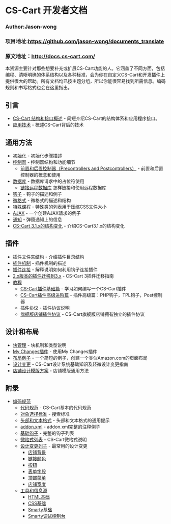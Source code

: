 CS-Cart 开发者文档
===================================
### Author:Jason-wong
### 项目地址:https://github.com/jason-wong/documents_translate
### 原文地址：http://docs.cs-cart.com/



本资源主要针对那些想要补充或扩展CS-Cart功能的人。它涵盖了不同方面，包括编程、清晰明确的体系结构以及各种标准，会为你在自定义CS-Cart和开发插件上提供很大的帮助。所有文档均已按主题分组，所以你能很容易找到所需信息。编码规则和书写格式也会在这里指出。


## 引言
* [CS-Cart 结构和接口概述](https://github.com/jason-wong/documents_translate/blob/master/CMS/CS-Cart-Developer-Documentation/cs-cart-architecture-api-overview.md) - 简短介绍CS-Cart的结构体系和应用程序接口。
* [应用技术](https://github.com/jason-wong/documents_translate/blob/master/CMS/CS-Cart-Developer-Documentation/techologies-used.md) - 概述CS-Cart背后的技术


## 通用方法
* [初始化](https://github.com/jason-wong/documents_translate/blob/master/CMS/CS-Cart-Developer-Documentation/initialization.md) - 初始化步骤描述
* [控制器](https://github.com/jason-wong/documents_translate/blob/master/CMS/CS-Cart-Developer-Documentation/controllers.md) - 控制器结构和功能细节
	* [前置和后置控制器（Precontrollers and Postcontrollers）](https://github.com/jason-wong/documents_translate/blob/master/CMS/CS-Cart-Developer-Documentation/precontrollers-and-postcontrollers.md) - 前置和后置控制器的概念和使用
* [数据库](https://github.com/jason-wong/documents_translate/blob/master/CMS/CS-Cart-Developer-Documentation/database.md) - 数据库请求中的占位符使用
	* [链接远程数据库](https://github.com/jason-wong/documents_translate/blob/master/CMS/CS-Cart-Developer-Documentation/connect-additional-databases.md) 怎样链接和使用远程数据库
* [钩子](https://github.com/jason-wong/documents_translate/blob/master/CMS/CS-Cart-Developer-Documentation/hooks.md) - 钩子的描述和例子
* [微格式](https://github.com/jason-wong/documents_translate/blob/master/CMS/CS-Cart-Developer-Documentation/microformats.md) - 微格式的描述和结构
* [特殊课程](https://github.com/jason-wong/documents_translate/blob/master/CMS/CS-Cart-Developer-Documentation/special-classes.md) - 特殊类的列表用于压缩CSS文件大小
* [AJAX](https://github.com/jason-wong/documents_translate/blob/master/CMS/CS-Cart-Developer-Documentation/ajax.md) - 一个创建AJAX请求的例子
* [通知](https://github.com/jason-wong/documents_translate/blob/master/CMS/CS-Cart-Developer-Documentation/notifications.md) - 弹窗通知上的信息
* [CS-Cart 3.1.x的结构变化](https://github.com/jason-wong/documents_translate/blob/master/CMS/CS-Cart-Developer-Documentation/architecture-changes-in-cs-cart-3.1.x.md) - 介绍CS-Cart3.1.x的结构变化

## 插件
* [插件文件夹结构](https://github.com/jason-wong/documents_translate/blob/master/CMS/CS-Cart-Developer-Documentation/add-on-folder-structure.md) - 介绍插件目录结构
* [插件机制](https://github.com/jason-wong/documents_translate/blob/master/CMS/CS-Cart-Developer-Documentation/add-on-scheme.md) - 插件机制的描述
* [插件连接](https://github.com/jason-wong/documents_translate/blob/master/CMS/CS-Cart-Developer-Documentation/add-on-connection.md) - 解释说明如何利用钩子连接插件
* [2.x版本的插件迁移到3.x](https://github.com/jason-wong/documents_translate/blob/master/CMS/CS-Cart-Developer-Documentation/adapting-add-on-from-2.x-to-3.md) - CS-Cart 3插件迁移指南
* [教程](https://github.com/jason-wong/documents_translate/blob/master/CMS/CS-Cart-Developer-Documentation/tutorials.md)
	* [CS-Cart插件基础篇](https://github.com/jason-wong/documents_translate/blob/master/CMS/CS-Cart-Developer-Documentation/basic-cs-cart-add-on.md) - 学习如何编写一个CS-Cart插件
	* [CS-Cart插件高级进阶篇](https://github.com/jason-wong/documents_translate/blob/master/CMS/CS-Cart-Developer-Documentation/advanced-cs-cart-add-on.md) - 插件高级篇：PHP钩子，TPL钩子，Post控制器
	* [插件协议](https://github.com/jason-wong/documents_translate/blob/master/CMS/CS-Cart-Developer-Documentation/add-on-licensing.md) - 插件协议说明
	* [旗舰版店铺插件协议](https://github.com/jason-wong/documents_translate/blob/master/CMS/CS-Cart-Developer-Documentation/storefront-based-add-on-licensing-in-ultimate-edition.md) - CS-Cart旗舰版店铺拥有独立的插件协议

## 设计和布局
* [块管理](https://github.com/jason-wong/documents_translate/blob/master/CMS/CS-Cart-Developer-Documentation/block-manager.md) - 块机制和类型说明
* [My Changes插件](https://github.com/jason-wong/documents_translate/blob/master/CMS/CS-Cart-Developer-Documentation/my-changes-add-on.md) - 使用My Changes插件
* [布局例子](https://github.com/jason-wong/documents_translate/blob/master/CMS/CS-Cart-Developer-Documentation/layouting-example.md) - 一个简短的例子，创建一个类似Amazon.com的页面布局
* [设计变更](https://github.com/jason-wong/documents_translate/blob/master/CMS/CS-Cart-Developer-Documentation/design-changes.md) - CS-Cart设计系统基础知识及轻微设计变更指南
* [店铺设计模版方案](https://github.com/jason-wong/documents_translate/blob/master/CMS/CS-Cart-Developer-Documentation/storefront-design-template-scheme.md) - 店铺模版通用方法

## 附录
* [编码规范](https://github.com/jason-wong/documents_translate/blob/master/CMS/CS-Cart-Developer-Documentation/coding-standards.md)
	* [代码规范](https://github.com/jason-wong/documents_translate/blob/master/CMS/CS-Cart-Developer-Documentation/programming-standards.md) - CS-Cart基本的代码规范
	* [对象选择标准](https://github.com/jason-wong/documents_translate/blob/master/CMS/CS-Cart-Developer-Documentation/object-selection-standards.md) - 搜索标准
	* [头部和文本格式](https://github.com/jason-wong/documents_translate/blob/master/CMS/CS-Cart-Developer-Documentation/heading-and-text-formats.md) - 头部和文本格式的通用提示
	* [addon.xml](https://github.com/jason-wong/documents_translate/blob/master/CMS/CS-Cart-Developer-Documentation/addon.xml.md) - addon.xml完整的注释例子
	* [基础钩子](https://github.com/jason-wong/documents_translate/blob/master/CMS/CS-Cart-Developer-Documentation/hook-base.md) - 完整的钩子列表
	* [微格式列表](https://github.com/jason-wong/documents_translate/blob/master/CMS/CS-Cart-Developer-Documentation/list-of-microformats.md) - CS-Cart微格式说明
	* [设计变更列子](https://github.com/jason-wong/documents_translate/blob/master/CMS/CS-Cart-Developer-Documentation/examples-of-design-changes.md) - 最常用的设计变更
		* [店铺背景](https://github.com/jason-wong/documents_translate/blob/master/CMS/CS-Cart-Developer-Documentation/store-background.md)
		* [链接颜色](https://github.com/jason-wong/documents_translate/blob/master/CMS/CS-Cart-Developer-Documentation/link-color.md)
		* [按钮](https://github.com/jason-wong/documents_translate/blob/master/CMS/CS-Cart-Developer-Documentation/buttons.md)
		* [表单字段](https://github.com/jason-wong/documents_translate/blob/master/CMS/CS-Cart-Developer-Documentation/form-fields.md)
		* [顶部菜单](https://github.com/jason-wong/documents_translate/blob/master/CMS/CS-Cart-Developer-Documentation/top-menu.md)
		* [店铺宽度](https://github.com/jason-wong/documents_translate/blob/master/CMS/CS-Cart-Developer-Documentation/storefront-width.md)
	* [工具和信息源](https://github.com/jason-wong/documents_translate/blob/master/CMS/CS-Cart-Developer-Documentation/tools-and-information-sources.md)
		* [HTML基础](https://github.com/jason-wong/documents_translate/blob/master/CMS/CS-Cart-Developer-Documentation/html-basics.md)
		* [CSS基础](https://github.com/jason-wong/documents_translate/blob/master/CMS/CS-Cart-Developer-Documentation/css-basics.md)
		* [Smarty基础](https://github.com/jason-wong/documents_translate/blob/master/CMS/CS-Cart-Developer-Documentation/smarty-basics.md)
		* [Smarty调试控制台](https://github.com/jason-wong/documents_translate/blob/master/CMS/CS-Cart-Developer-Documentation/smarty-debug-console.md)